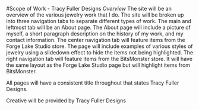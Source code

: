#Scope of Work - Tracy Fuller Designs
_Overview_
The site will be an overview of the various jewelry work that I do. The site will be broken up into three navigation tabs to separate different types of work. The main and leftmost tab will be an About page. The About page will include a picture of myself, a short paragraph description on the history of my work, and my contact information. The center navigation tab will feature items from the Forge Lake Studio store. The page will include examples of various styles of jewelry using a slidedown effect to hide the items not being highlighted. The right navigation tab will feature items from the BitsMonster store. It will have the same layout as the Forge Lake Studio page but will highlight items from BitsMonster.

All pages will have a consistent title throughout that states Tracy Fuller Designs.

Creative will be provided by Tracy Fuller Designs